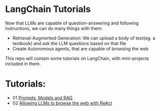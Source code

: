 # LangChain Tutorials

Now that LLMs are capable of question-answering and following instructions, we can do many things with them:
- Retrieval-Augmented Generation: We can upload a body of text(eg. a textbook) and ask the LLM questions based on that file
- Create Autonomous agents, that are capable of browsing the web

This repo will contain some tutorials on LangChain, with mini-projects included in them.

# Tutorials:
- 01 [Prompts, Models and RAG](https://github.com/dungwoong/langchain-demo/blob/main/basic/01%20Prompts%2C%20Models%20and%20RAG%20in%20LangChain.ipynb)
- 02 [Allowing LLMs to browse the web with ReAct](https://github.com/dungwoong/langchain-demo/blob/main/basic/02%20Agents%2C%20LangGraph%20and%20ReAct.ipynb)
